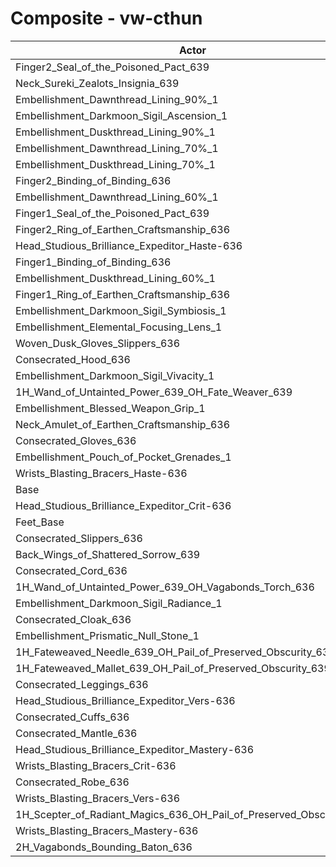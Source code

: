 # Composite - vw-cthun
| Actor | DPS | Increase |
|---|:---:|:---:|
|Finger2_Seal_of_the_Poisoned_Pact_639|1267404|0.88%|
|Neck_Sureki_Zealots_Insignia_639|1265899|0.76%|
|Embellishment_Dawnthread_Lining_90%_1|1265248|0.70%|
|Embellishment_Darkmoon_Sigil_Ascension_1|1265080|0.69%|
|Embellishment_Duskthread_Lining_90%_1|1264967|0.68%|
|Embellishment_Dawnthread_Lining_70%_1|1263511|0.57%|
|Embellishment_Duskthread_Lining_70%_1|1262781|0.51%|
|Finger2_Binding_of_Binding_636|1262531|0.49%|
|Embellishment_Dawnthread_Lining_60%_1|1262359|0.47%|
|Finger1_Seal_of_the_Poisoned_Pact_639|1262191|0.46%|
|Finger2_Ring_of_Earthen_Craftsmanship_636|1262160|0.46%|
|Head_Studious_Brilliance_Expeditor_Haste-636|1261975|0.44%|
|Finger1_Binding_of_Binding_636|1261933|0.44%|
|Embellishment_Duskthread_Lining_60%_1|1261712|0.42%|
|Finger1_Ring_of_Earthen_Craftsmanship_636|1261709|0.42%|
|Embellishment_Darkmoon_Sigil_Symbiosis_1|1261447|0.40%|
|Embellishment_Elemental_Focusing_Lens_1|1260031|0.29%|
|Woven_Dusk_Gloves_Slippers_636|1259886|0.28%|
|Consecrated_Hood_636|1259747|0.27%|
|Embellishment_Darkmoon_Sigil_Vivacity_1|1259729|0.27%|
|1H_Wand_of_Untainted_Power_639_OH_Fate_Weaver_639|1259227|0.23%|
|Embellishment_Blessed_Weapon_Grip_1|1258798|0.19%|
|Neck_Amulet_of_Earthen_Craftsmanship_636|1258478|0.17%|
|Consecrated_Gloves_636|1257938|0.12%|
|Embellishment_Pouch_of_Pocket_Grenades_1|1257494|0.09%|
|Wrists_Blasting_Bracers_Haste-636|1256868|0.04%|
|Base|1256400|0.00%|
|Head_Studious_Brilliance_Expeditor_Crit-636|1256330|-0.01%|
|Feet_Base|1256250|-0.01%|
|Consecrated_Slippers_636|1256171|-0.02%|
|Back_Wings_of_Shattered_Sorrow_639|1255861|-0.04%|
|Consecrated_Cord_636|1255794|-0.05%|
|1H_Wand_of_Untainted_Power_639_OH_Vagabonds_Torch_636|1255659|-0.06%|
|Embellishment_Darkmoon_Sigil_Radiance_1|1255522|-0.07%|
|Consecrated_Cloak_636|1255032|-0.11%|
|Embellishment_Prismatic_Null_Stone_1|1254942|-0.12%|
|1H_Fateweaved_Needle_639_OH_Pail_of_Preserved_Obscurity_639|1254729|-0.13%|
|1H_Fateweaved_Mallet_639_OH_Pail_of_Preserved_Obscurity_639|1254684|-0.14%|
|Consecrated_Leggings_636|1254629|-0.14%|
|Head_Studious_Brilliance_Expeditor_Vers-636|1254344|-0.16%|
|Consecrated_Cuffs_636|1254195|-0.18%|
|Consecrated_Mantle_636|1254126|-0.18%|
|Head_Studious_Brilliance_Expeditor_Mastery-636|1253836|-0.20%|
|Wrists_Blasting_Bracers_Crit-636|1253725|-0.21%|
|Consecrated_Robe_636|1253418|-0.24%|
|Wrists_Blasting_Bracers_Vers-636|1252769|-0.29%|
|1H_Scepter_of_Radiant_Magics_636_OH_Pail_of_Preserved_Obscurity_639|1252688|-0.30%|
|Wrists_Blasting_Bracers_Mastery-636|1251565|-0.38%|
|2H_Vagabonds_Bounding_Baton_636|1250510|-0.47%|
